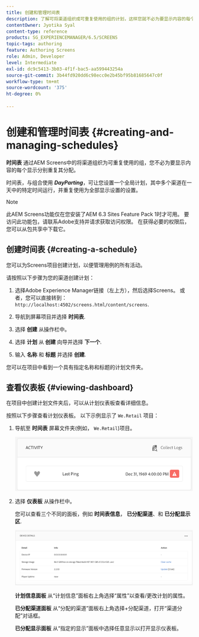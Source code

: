 ```yaml
---
title: 创建和管理时间表
description: 了解可将渠道组织成可重复使用的组的计划，这样您就不必为要显示内容的每个显示分别重复其分配。
contentOwner: Jyotika Syal
content-type: reference
products: SG_EXPERIENCEMANAGER/6.5/SCREENS
topic-tags: authoring
feature: Authoring Screens
role: Admin, Developer
level: Intermediate
exl-id: dc9c5413-3b03-4f1f-bac5-aa599443254a
source-git-commit: 3b44fd920dd6c98ecc0e2b45bf95b81685647c0f
workflow-type: tm+mt
source-wordcount: '375'
ht-degree: 0%

---
```


# 创建和管理时间表 {#creating-and-managing-schedules}

**时间表** 通过AEM Screens中的将渠道组织为可重复使用的组，您不必为要显示内容的每个显示分别重复其分配。

时间表，与组合使用 ***DayParting***，可让您设置一个全局计划，其中多个渠道在一天中的特定时间运行，并重复使用为全部显示设置的设置。

>[!NOTE]
>
>此AEM Screens功能仅在您安装了AEM 6.3 Sites Feature Pack 1时才可用。 要访问此功能包，请联系Adobe支持并请求获取访问权限。 在获得必要的权限后，您可以从包共享中下载它。

## 创建时间表 {#creating-a-schedule}

您可以为Screens项目创建计划，以便管理用例的所有活动。

请按照以下步骤为您的渠道创建计划：

1. 选择Adobe Experience Manager链接（左上方），然后选择Screens。 或者，您可以直接转到： `http://localhost:4502/screens.html/content/screens`.
1. 导航到屏幕项目并选择 **时间表**.
1. 选择 **创建** 从操作栏中。
1. 选择 **计划** 从 **创建** 向导并选择 **下一个**.

1. 输入 **名称** 和 **标题** 并选择 **创建**.

您可以在项目中看到一个具有指定名称和标题的计划文件夹。


## 查看仪表板 {#viewing-dashboard}

在项目中创建计划文件夹后，可以从计划仪表板查看详细信息。

按照以下步骤查看计划仪表板。 以下示例显示了 `We.Retail` 项目：

1. 导航至 **时间表** 屏幕文件夹(例如， `We.Retail`)项目。

   ![chlimage_1](assets/chlimage_1.png)

1. 选择 **仪表板** 从操作栏中。

   您可以查看三个不同的面板，例如 **时间表信息**， **已分配渠道**、和 **已分配显示区**.

   ![chlimage_1-1](assets/chlimage_1-1.png)

   **计划信息面板** 从“计划信息”面板右上角选择“属性”以查看/更改计划的属性。

   **已分配渠道面板** 从“分配的渠道”面板右上角选择+分配渠道，打开“渠道分配”对话框。

   **已分配显示面板** 从“指定的显示”面板中选择任意显示以打开显示仪表板。

